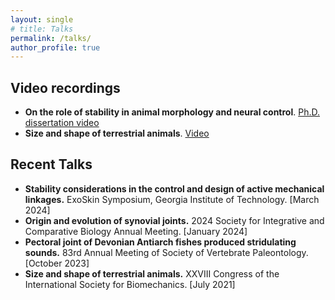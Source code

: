 ```yaml
---
layout: single
# title: Talks
permalink: /talks/
author_profile: true
---
```


## Video recordings

- **On the role of stability in animal morphology and neural control**. [Ph.D. dissertation video](https://www.youtube.com/watch?v=IGwHq4HRJcY)
- **Size and shape of terrestrial animals**. [Video](https://youtu.be/C55yA767XjA) 

## Recent Talks

- **Stability considerations in the control and design of active mechanical linkages.** ExoSkin Symposium, Georgia Institute of Technology. [March 2024]
- **Origin and evolution of synovial joints.** 2024 Society for Integrative and Comparative Biology Annual Meeting. [January 2024] 
- **Pectoral joint of Devonian Antiarch fishes produced stridulating sounds.** 83rd Annual Meeting of Society of Vertebrate Paleontology. [October 2023] 
- **Size and shape of terrestrial animals.** XXVIII Congress of the International Society for Biomechanics. [July 2021]
